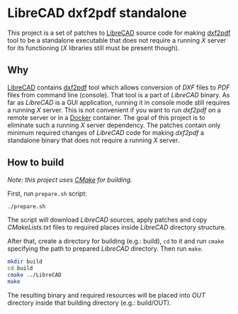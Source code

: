 # LibreCAD dxf2pdf standalone

This project is a set of patches to [LibreCAD][librecad] source code for making
[dxf2pdf][dxf2pdf] tool to be a standalone executable that does not require a
running *X* server for its functioning (*X* libraries still must be present
though).


## Why

[LibreCAD][librecad] contains [dxf2pdf][dxf2pdf] tool which allows conversion
of *DXF* files to *PDF* files from command line (console). That tool is a part
of *LibreCAD* binary. As far as *LibreCAD* is a GUI application, running it in
console mode still requires a running *X* server. This is not convenient if you
want to run *dxf2pdf* on a remote server or in a [Docker][docker] container.
The goal of this project is to eliminate such a running *X* server dependency.
The patches contain only minimum required changes of *LibreCAD* code for making
*dxf2pdf* a standalone binary that does not require a running *X* server.


## How to build

*Note: this project uses [CMake][cmake] for building.*

First, run `prepare.sh` script:

```sh
./prepare.sh
```

The script will download *LibreCAD* sources, apply patches and copy
*CMakeLists.txt* files to required places inside *LibreCAD* directory structure.

After that, create a directory for building (e.g.: build), `cd` to it and
run `cmake` specifying the path to prepared *LibreCAD* directory. Then run
`make`.

```sh
mkdir build
cd build
cmake ../LibreCAD
make
```

The resulting binary and required resources will be placed into *OUT* directory
inside that building directory (e.g.: build/OUT).

[librecad]: https://github.com/LibreCAD/LibreCAD/
[dxf2pdf]: https://github.com/LibreCAD/LibreCAD/pull/1023/
[cmake]: https://cmake.org/
[docker]: https://www.docker.com/
